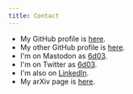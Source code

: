 ```yaml
---
title: Contact
---
```


- My GitHub profile is [here](https://github.com/cgohla).
- My other GitHub profile is [here](http://github.com/bgohla).
- I'm on Mastodon as [6d03](https://mathstodon.xyz/@6d03).
- I'm on Twitter as [6d03](https://twitter.com/6d03).
- I'm also on [LinkedIn](https://www.linkedin.com/in/6d03/).
- My arXiv page is [here](https://arxiv.org/search/?searchtype=author&query=Gohla+B).

